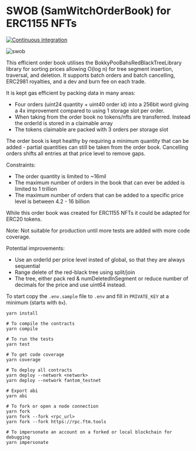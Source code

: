 # SWOB (SamWitchOrderBook) for ERC1155 NFTs

[![Continuous integration](https://github.com/PaintSwap/samwitch-orderbook/actions/workflows/main.yml/badge.svg)](https://github.com/PaintSwap/samwitch-orderbook/actions/workflows/main.yml)

![swob](https://github.com/PaintSwap/samwitch-orderbook/assets/84033732/977c060f-e6e7-418f-9d44-1012599f41c6)

This efficient order book utilises the BokkyPooBahsRedBlackTreeLibrary library for sorting prices allowing O(log n) for tree segment insertion, traversal, and deletion. It supports batch orders and batch cancelling, ERC2981 royalties, and a dev and burn fee on each trade.

It is kept gas efficient by packing data in many areas:

- Four orders (uint24 quantity + uint40 order id) into a 256bit word giving a 4x improvement compared to using 1 storage slot per order.
- When taking from the order book no tokens/nfts are transferred. Instead the orderId is stored in a claimable array
- The tokens claimable are packed with 3 orders per storage slot

The order book is kept healthy by requiring a minimum quantity that can be added - partial quantities can still be taken from the order book. Cancelling orders shifts all entries at that price level to remove gaps.

Constraints:

- The order quantity is limited to ~16mil
- The maximum number of orders in the book that can ever be added is limited to 1 trillion
- The maximum number of orders that can be added to a specific price level is between 4.2 - 16 billion

While this order book was created for ERC1155 NFTs it could be adapted for ERC20 tokens.

Note: Not suitable for production until more tests are added with more code coverage.

Potential improvements:

- Use an orderId per price level insted of global, so that they are always sequential
- Range delete of the red-black tree using split/join
- The tree, either pack red & numDeletedInSegment or reduce number of decimals for the price and use uint64 instead.

To start copy the `.env.sample` file to `.env` and fill in `PRIVATE_KEY` at a minimum (starts with `0x`).

```shell
yarn install

# To compile the contracts
yarn compile

# To run the tests
yarn test

# To get code coverage
yarn coverage

# To deploy all contracts
yarn deploy --network <network>
yarn deploy --network fantom_testnet

# Export abi
yarn abi

# To fork or open a node connection
yarn fork
yarn fork --fork <rpc_url>
yarn fork --fork https://rpc.ftm.tools

# To impersonate an account on a forked or local blockchain for debugging
yarn impersonate
```
